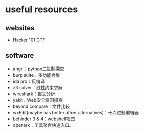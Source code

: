 # useful resources

## websites
- [Hacker 101 CTF](https://ctf.hacker101.com/ctf)

## software

- angr ：python二进制探查
- burp suite：多功能合集
- ida pro：反编译
- z3 solver：线性约束求解
- wireshark：报文分析
- yakit：Web安全漏洞探查
- beyond compare：文件比较
- wxEdit(maybe has better other alternatives)：十六进制编辑器
- behinder 3 & 4：webshell攻击
- openark：工具聚合快速入口。
